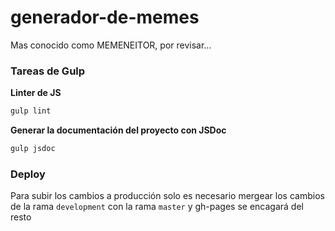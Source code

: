 # generador-de-memes
Mas conocido como MEMENEITOR, por revisar...

### Tareas de Gulp

**Linter de JS**
```bash
gulp lint
```

**Generar la documentación del proyecto con JSDoc**

```bash
gulp jsdoc
```

### Deploy

Para subir los cambios a producción solo es necesario mergear los cambios de la rama `development` con la rama `master` y gh-pages se encagará del resto
